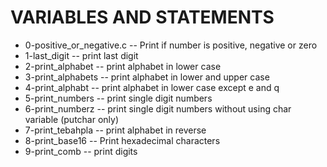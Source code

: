 # VARIABLES AND STATEMENTS

 - 0-positive_or_negative.c -- Print if number is positive, negative or zero
 - 1-last_digit -- print last digit
 - 2-print_alphabet -- print alphabet in lower case
 - 3-print_alphabets -- print alphabet in lower and upper case
 - 4-print_alphabt -- print alphabet in lower case except e and q
 - 5-print_numbers -- print single digit numbers
 - 6-print_numberz -- print single digit numbers without using char variable (putchar only)
 - 7-print_tebahpla -- print alphabet in reverse
 - 8-print_base16 -- Print hexadecimal characters
 - 9-print_comb -- print digits
